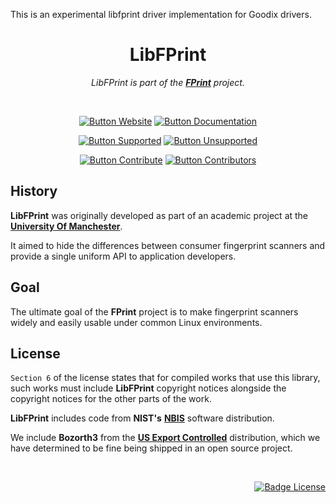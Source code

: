 This is an experimental libfprint driver implementation for Goodix drivers.


<div align="center">

# LibFPrint

*LibFPrint is part of the **[FPrint][Website]** project.*

<br/>

[![Button Website]][Website]
[![Button Documentation]][Documentation]

[![Button Supported]][Supported]
[![Button Unsupported]][Unsupported]

[![Button Contribute]][Contribute]
[![Button Contributors]][Contributors]

</div>

## History

**LibFPrint** was originally developed as part of an
academic project at the **[University Of Manchester]**.

It aimed to hide the differences between consumer
fingerprint scanners and provide a single uniform
API to application developers.

## Goal

The ultimate goal of the **FPrint** project is to make
fingerprint scanners widely and easily usable under
common Linux environments.

## License

`Section 6` of the license states that for compiled works that use
this library, such works must include **LibFPrint** copyright notices
alongside the copyright notices for the other parts of the work.

**LibFPrint** includes code from **NIST's** **[NBIS]** software distribution.

We include **Bozorth3** from the **[US Export Controlled]**
distribution, which we have determined to be fine
being shipped in an open source project.

<br/>

<div align="right">

[![Badge License]][License]

</div>


<!----------------------------------------------------------------------------->

[Documentation]: https://fprint.freedesktop.org/libfprint-dev/
[Contributors]: https://gitlab.freedesktop.org/libfprint/libfprint/-/graphs/master
[Unsupported]: https://gitlab.freedesktop.org/libfprint/wiki/-/wikis/Unsupported-Devices
[Supported]: https://fprint.freedesktop.org/supported-devices.html
[Website]: https://fprint.freedesktop.org/

[Contribute]: ./HACKING.md
[License]: ./COPYING

[University Of Manchester]: https://www.manchester.ac.uk/
[US Export Controlled]: https://fprint.freedesktop.org/us-export-control.html
[NBIS]: http://fingerprint.nist.gov/NBIS/index.html


<!---------------------------------[ Badges ]---------------------------------->

[Badge License]: https://img.shields.io/badge/License-LGPL2.1-015d93.svg?style=for-the-badge&labelColor=blue


<!---------------------------------[ Buttons ]--------------------------------->

[Button Documentation]: https://img.shields.io/badge/Documentation-04ACE6?style=for-the-badge&logoColor=white&logo=BookStack
[Button Contributors]: https://img.shields.io/badge/Contributors-FF4F8B?style=for-the-badge&logoColor=white&logo=ActiGraph
[Button Unsupported]: https://img.shields.io/badge/Unsupported_Devices-EF2D5E?style=for-the-badge&logoColor=white&logo=AdBlock
[Button Contribute]: https://img.shields.io/badge/Contribute-66459B?style=for-the-badge&logoColor=white&logo=Git
[Button Supported]: https://img.shields.io/badge/Supported_Devices-428813?style=for-the-badge&logoColor=white&logo=AdGuard
[Button Website]: https://img.shields.io/badge/Homepage-3B80AE?style=for-the-badge&logoColor=white&logo=freedesktopDotOrg
